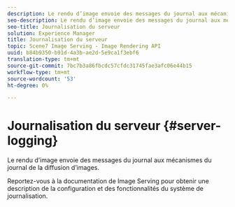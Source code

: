 ```yaml
---
description: Le rendu d’image envoie des messages du journal aux mécanismes du journal de la diffusion d’images.
seo-description: Le rendu d’image envoie des messages du journal aux mécanismes du journal de la diffusion d’images.
seo-title: Journalisation du serveur
solution: Experience Manager
title: Journalisation du serveur
topic: Scene7 Image Serving - Image Rendering API
uuid: b84b9350-b91d-4a3b-ae2d-5e9ca1f3ebf6
translation-type: tm+mt
source-git-commit: 7bc7b3a86fbcdc57cfdc31745fae3afc06e44b15
workflow-type: tm+mt
source-wordcount: '53'
ht-degree: 0%

---
```



# Journalisation du serveur {#server-logging}

Le rendu d’image envoie des messages du journal aux mécanismes du journal de la diffusion d’images.

Reportez-vous à la documentation de Image Serving pour obtenir une description de la configuration et des fonctionnalités du système de journalisation.
